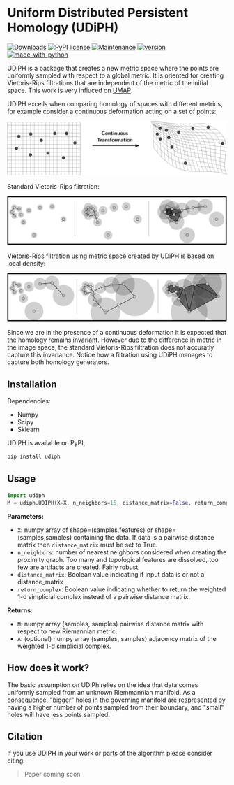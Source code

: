 # Uniform Distributed Persistent Homology (UDiPH)


[![Downloads](https://pepy.tech/badge/udiph)](https://pepy.tech/project/udiph) [![PyPI license](https://img.shields.io/pypi/l/ansicolortags.svg)](https://github.com/Antonio-Leitao/dbsampler/blob/main/LICENSE) [![Maintenance](https://img.shields.io/badge/Maintained%3F-yes-03a80e.svg)](https://github.com/Antonio-Leitao) [![version ](https://img.shields.io/badge/release-0.0.2-blue.svg)](https://pypi.org/project/udiph/) [![made-with-python](https://img.shields.io/badge/Made%20with-Python-1f425f.svg)](https://www.python.org/)

UDiPH is a package that creates a new metric space where the points are uniformly sampled with respect to a global metric. It is oriented for creating Vietoris-Rips filtrations that are independent of the metric of the initial space. This work is very influced on [UMAP](https://github.com/lmcinnes/umap).

UDiPH excells when comparing homology of spaces with different metrics, for example consider a continuous deformation acting on a set of points:
<p align="center">
  <img src="images/udiph_readme.png" width="600"/>
</p>

Standard Vietoris-Rips filtration:
<p align="center">
  <img src="images/2filtrations_std.png" width="600"/>
</p>
Vietoris-Rips filtration using metric space created by UDiPH is based on local density:
<p align="center">
  <img src="images/2filtrations_udiph.png" width="600"/>
</p>
Since we are in the presence of a continuous deformation it is expected that the homology remains invariant. However due to the difference in metric in the image space, the standard Vietoris-Rips filtration does not accuratly capture this invariance. Notice how a filtration using UDiPH manages to capture both homology generators.

## Installation
Dependencies:
  - Numpy
  - Scipy
  - Sklearn

UDIPH is available on PyPI,

```sh
pip install udiph
```
## Usage
```python
import udiph
M = udiph.UDIPH(X=X, n_neighbors=15, distance_matrix=False, return_complex=False)
```
**Parameters:**
-  ``X``: numpy array of shape=(samples,features) or shape=(samples,samples) containing the data. If data is a pairwise distance matrix then ``distance_matrix`` must be set to True.
 -  ``n_neighbors``: number of nearest neighbors considered when creating the proximity graph. Too many and topological features are dissolved, too few are artifacts are created. Fairly robust.
 -  ``distance_matrix``: Boolean value indicating if input data is or not a distance_matrix 
 -  ``return_complex``: Boolean value indicating whether to return the weighted 1-d simplicial complex instead of a pairwise distance matrix.
 
**Returns:**
 -  ``M``: numpy array (samples, samples) pairwise distance matrix with respect to new Riemannian metric.
 -  ``A``: (optional) numpy array (samples, samples) adjacency matrix of the weighted 1-d simplicial complex.

## How does it work?
The basic assumption on UDiPh relies on the idea that data comes uniformly sampled from an unknown Riemmannian manifold. As a consequence, "bigger" holes in the governing manifold are respresented by having a higher number of points sampled from their boundary, and "small" holes will have less points sampled.
 
## Citation
If you use UDiPH in your work or parts of the algorithm please consider citing:
> Paper coming soon
